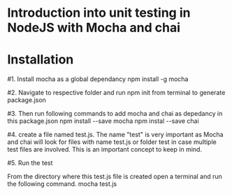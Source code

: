 # Introduction into unit testing in NodeJS with Mocha and chai

Installation
=============

#1. Install mocha as a global dependancy
    npm install -g mocha

#2. Navigate to respective folder and run npm init from terminal to generate package.json

#3. Then run following commands to add mocha and chai as depedancy in this package.json
    npm install --save mocha
    npm instal  --save chai

#4. create a file named test.js. The name "test" is very important as Mocha and chai will look for files with name test.js or folder test in case multiple test files are involved. This is an important concept to keep in mind.

#5.  Run the test

   From the directory where this test.js file is created open a terminal and run the following command.
   mocha test.js

    
